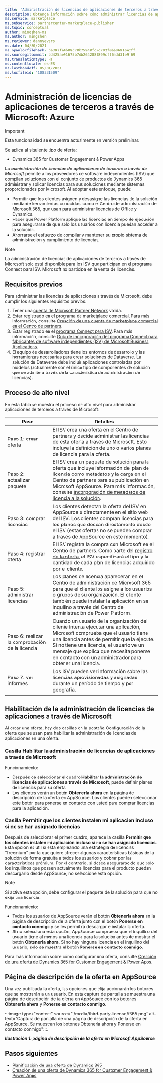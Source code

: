 ```yaml
---
title: 'Administración de licencias de aplicaciones de terceros a través de Microsoft: Azure'
description: Obtenga información sobre cómo administrar licencias de aplicaciones de terceros a través de Microsoft.
ms.service: marketplace
ms.subservice: partnercenter-marketplace-publisher
ms.topic: conceptual
author: mingshen-ms
ms.author: mingshen
ms.reviewer: dannyevers
ms.date: 04/30/2021
ms.openlocfilehash: de39afe0b88c78b75948fc7c702f0ae06916e2ff
ms.sourcegitcommit: dd425ae91675b7db264288f899cff6add31e9f69
ms.translationtype: HT
ms.contentlocale: es-ES
ms.lasthandoff: 05/01/2021
ms.locfileid: "108331509"
---
```

# <a name="third-party-app-license-management-through-microsoft"></a>Administración de licencias de aplicaciones de terceros a través de Microsoft: Azure

> [!IMPORTANT]
> Esta funcionalidad se encuentra actualmente en versión preliminar.

Se aplica al siguiente tipo de oferta:

- Dynamics 365 for Customer Engagement & Power Apps

La _administración de licencias de aplicaciones de terceros a través de Microsoft_ permite a los proveedores de software independientes (ISV) que compilan soluciones con el conjunto de productos de Dynamics 365 administrar y aplicar licencias para sus soluciones mediante sistemas proporcionados por Microsoft. Al adoptar este enfoque, puede:

- Permitir que los clientes asignen y desasigne las licencias de la solución mediante herramientas conocidas, como el Centro de administración de Microsoft 365, que usan para administrar licencias de Office y Dynamics.
- Hacer que Power Platform aplique las licencias en tiempo de ejecución para asegurarse de que solo los usuarios con licencia puedan acceder a la solución.
- Ahorrarse el esfuerzo de compilar y mantener su propio sistema de administración y cumplimiento de licencias.


> [!NOTE]
> La administración de licencias de aplicaciones de terceros a través de Microsoft solo está disponible para los ISV que participan en el programa Connect para ISV. Microsoft no participa en la venta de licencias.

## <a name="prerequisites"></a>Requisitos previos

Para administrar las licencias de aplicaciones a través de Microsoft, debe cumplir los siguientes requisitos previos.

1. Tener una [cuenta de Microsoft Partner Network](/partner-center/mpn-create-a-partner-center-account) válida.
1. Estar registrado en el programa de marketplace comercial. Para más información, consulte [Creación de una cuenta de marketplace comercial en el Centro de partners](create-account.md).
1. Estar registrado en el [programa Connect para ISV](https://partner.microsoft.com/solutions/business-applications/isv-overview). Para más información, consulte [Guía de incorporación del programa Connect para fabricantes de software independientes (ISV) de Microsoft Business Applications](business-applications-isv-program.md).
1. El equipo de desarrolladores tiene los entornos de desarrollo y las herramientas necesarias para crear soluciones de Dataverse. La solución de Dataverse debe incluir aplicaciones controladas por modelos (actualmente son el único tipo de componentes de solución que se admite a través de la característica de administración de licencias).

## <a name="high-level-process"></a>Proceso de alto nivel

En esta tabla se muestra el proceso de alto nivel para administrar aplicaciones de terceros a través de Microsoft:

| Paso | Detalles |
| ------------ | ------------- |
| Paso 1: crear oferta | El ISV crea una oferta en el Centro de partners y decide administrar las licencias de esta oferta a través de Microsoft. Esto incluye la definición de uno o varios planes de licencia para la oferta. |
| Paso 2: actualizar paquete | El ISV crea un paquete de solución para la oferta que incluye información del plan de licencia como metadatos y la carga en el Centro de partners para su publicación en Microsoft AppSource. Para más información, consulte [Incorporación de metadatos de licencia a la solución](https://go.microsoft.com/fwlink/?linkid=2162161&clcid=0x409). |
| Paso 3: comprar licencias | Los clientes detectan la oferta del ISV en AppSource o directamente en el sitio web del ISV. Los clientes compran licencias para los planes que desean directamente desde el ISV (estas ofertas no se pueden comprar a través de AppSource en este momento). |
| Paso 4: registrar oferta | El ISV registra la compra con Microsoft en el Centro de partners. Como parte del [registro de la oferta](/partner-center/csp-commercial-marketplace-licensing), el ISV especificará el tipo y la cantidad de cada plan de licencias adquirido por el cliente. |
| Paso 5: administrar licencias | Los planes de licencia aparecerán en el Centro de administración de Microsoft 365 para que el cliente los asigne a los usuarios o grupos de su organización. El cliente también puede instalar la aplicación en su inquilino a través del Centro de administración de Power Platform. |
| Paso 6: realizar la comprobación de la licencia | Cuando un usuario de la organización del cliente intenta ejecutar una aplicación, Microsoft comprueba que el usuario tiene una licencia antes de permitir que la ejecute. Si no tiene una licencia, el usuario ve un mensaje que explica que necesita ponerse en contacto con un administrador para obtener una licencia. |
| Paso 7: ver informes | Los ISV pueden ver información sobre las licencias aprovisionadas y asignadas durante un período de tiempo y por geografía. |
|||

## <a name="enabling-app-license-management-through-microsoft"></a>Habilitación de la administración de licencias de aplicaciones a través de Microsoft

Al crear una oferta, hay dos casillas en la pestaña Configuración de la oferta que se usan para habilitar la administración de licencias de aplicaciones en una oferta.

### <a name="enable-app-license-management-through-microsoft-check-box"></a>Casilla Habilitar la administración de licencias de aplicaciones a través de Microsoft

Funcionamiento:

- Después de seleccionar el cuadro **Habilitar la administración de licencias de aplicaciones a través de Microsoft**, puede definir planes de licencias para su oferta.
- Los clientes verán un botón **Obtenerla ahora** en la página de descripción de la oferta en AppSource. Los clientes pueden seleccionar este botón para ponerse en contacto con usted para comprar licencias para la aplicación.

### <a name="allow-customers-to-install-my-app-even-if-licenses-are-not-assigned-check-box"></a>Casilla Permitir que los clientes instalen mi aplicación incluso si no se han asignado licencias

Después de seleccionar el primer cuadro, aparece la casilla **Permitir que los clientes instalen mi aplicación incluso si no se han asignado licencias**. Esta opción es útil si está empleando una estrategia de licencias "freemium" por la que quiere ofrecer algunas características básicas de la solución de forma gratuita a todos los usuarios y cobrar por las características prémium. Por el contrario, si desea asegurarse de que solo los inquilinos que poseen actualmente licencias para el producto puedan descargarlo desde AppSource, no seleccione esta opción.

> [!NOTE]
> Si activa esta opción, debe configurar el paquete de la solución para que no exija una licencia.

Funcionamiento:

- Todos los usuarios de AppSource verán el botón **Obtenerla ahora** en la página de descripción de la oferta junto con el botón **Ponerse en contacto conmigo** y se les permitirá descargar e instalar la oferta.
- Si no selecciona esta opción, AppSource comprueba que el inquilino del usuario tiene al menos una licencia para la solución antes de mostrar el botón **Obtenerla ahora**. Si no hay ninguna licencia en el inquilino del usuario, solo se muestra el botón **Ponerse en contacto conmigo**.

Para más información sobre cómo configurar una oferta, consulte [Creación de una oferta de Dynamics 365 for Customer Engagement & Power Apps](dynamics-365-customer-engage-offer-setup.md).

## <a name="offer-listing-page-on-appsource"></a>Página de descripción de la oferta en AppSource

Una vez publicada la oferta, las opciones que elija accionarán los botones que se mostrarán a un usuario. En esta captura de pantalla se muestra una página de descripción de la oferta en AppSource con los botones **Obtenerla ahora** y **Ponerse en contacto conmigo**.

:::image type="content" source="./media/third-party-license/f365.png" alt-text="Captura de pantalla de una página de descripción de la oferta en AppSource. Se muestran los botones Obtenerla ahora y Ponerse en contacto conmigo":::.

***Ilustración 1: página de descripción de la oferta en Microsoft AppSource***

## <a name="next-steps"></a>Pasos siguientes

- [Planificación de una oferta de Dynamics 365](marketplace-dynamics-365.md)
- [Creación de una oferta de Dynamics 365 for Customer Engagement & Power Apps](dynamics-365-customer-engage-offer-setup.md)
